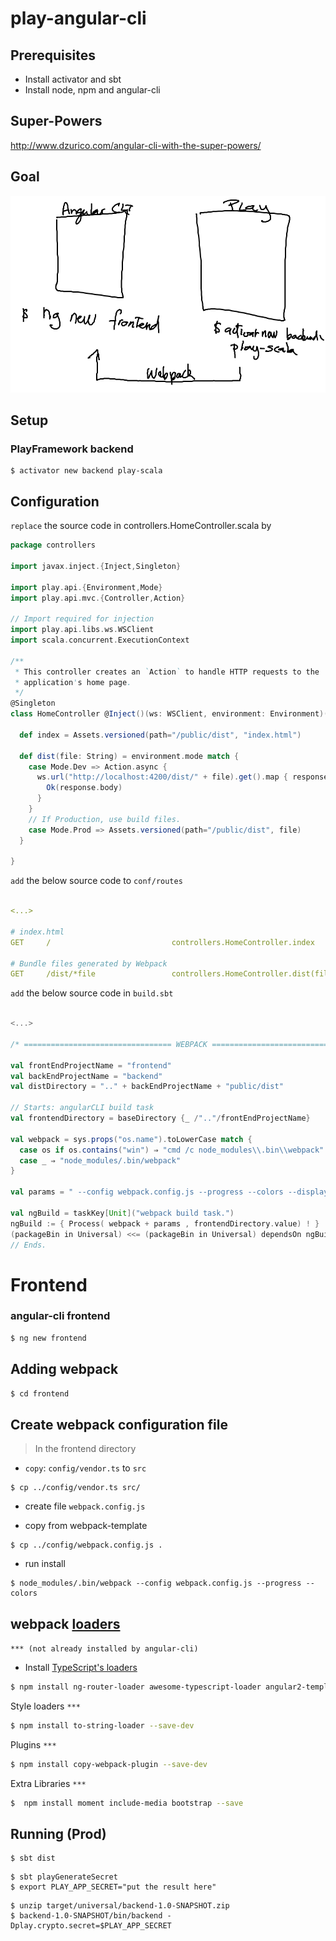 # play-angular-cli


## Prerequisites

* Install activator and sbt
* Install node, npm and angular-cli

## Super-Powers

http://www.dzurico.com/angular-cli-with-the-super-powers/

## Goal

![alt tag](webpack.png)

## Setup

### PlayFramework backend

```
$ activator new backend play-scala
```

## Configuration

`replace` the source code in controllers.HomeController.scala by  

```scala
package controllers

import javax.inject.{Inject,Singleton}

import play.api.{Environment,Mode}
import play.api.mvc.{Controller,Action}

// Import required for injection
import play.api.libs.ws.WSClient
import scala.concurrent.ExecutionContext

/**
 * This controller creates an `Action` to handle HTTP requests to the
 * application's home page.
 */
@Singleton
class HomeController @Inject()(ws: WSClient, environment: Environment)(implicit ec: ExecutionContext) extends Controller {

  def index = Assets.versioned(path="/public/dist", "index.html")

  def dist(file: String) = environment.mode match {
    case Mode.Dev => Action.async {
      ws.url("http://localhost:4200/dist/" + file).get().map { response =>
        Ok(response.body)
      }
    }
    // If Production, use build files.
    case Mode.Prod => Assets.versioned(path="/public/dist", file)
  }

}
```

`add` the below source code to `conf/routes`   

```yaml

<...>

# index.html
GET     /                           controllers.HomeController.index

# Bundle files generated by Webpack
GET     /dist/*file                 controllers.HomeController.dist(file)
```

`add` the below source code in `build.sbt`

```sbt

<...>

/* ================================= WEBPACK ================================== */

val frontEndProjectName = "frontend"
val backEndProjectName = "backend"
val distDirectory = ".." + backEndProjectName + "public/dist"

// Starts: angularCLI build task
val frontendDirectory = baseDirectory {_ /".."/frontEndProjectName}

val webpack = sys.props("os.name").toLowerCase match {
  case os if os.contains("win") ⇒ "cmd /c node_modules\\.bin\\webpack"
  case _ ⇒ "node_modules/.bin/webpack"
}

val params = " --config webpack.config.js --progress --colors --display-error-details"

val ngBuild = taskKey[Unit]("webpack build task.")
ngBuild := { Process( webpack + params , frontendDirectory.value) ! }
(packageBin in Universal) <<= (packageBin in Universal) dependsOn ngBuild
// Ends.

```

# Frontend

### angular-cli frontend
```bash
$ ng new frontend
```


## Adding webpack
```bash
$ cd frontend
```
## Create webpack configuration file   

> In the frontend directory

* `copy`: `config/vendor.ts` to `src`
```
$ cp ../config/vendor.ts src/
```

* create file `webpack.config.js`

* copy from webpack-template
```
$ cp ../config/webpack.config.js .
```

* run install
```
$ node_modules/.bin/webpack --config webpack.config.js --progress --colors
```


## webpack [loaders](https://webpack.js.org/concepts/loaders/)

 `*** (not already installed by angular-cli)`

* Install [TypeScript's loaders](https://webpack.js.org/guides/webpack-and-typescript/)
```bash
$ npm install ng-router-loader awesome-typescript-loader angular2-template-loader --save-dev 
```

Style loaders `***`
```bash
$ npm install to-string-loader --save-dev
```

Plugins `***`
```bash
$ npm install copy-webpack-plugin --save-dev
```

Extra Libraries `***`
```bash
$  npm install moment include-media bootstrap --save
```

## Running (Prod)

```
$ sbt dist
```

```
$ sbt playGenerateSecret
$ export PLAY_APP_SECRET="put the result here"
```

```
$ unzip target/universal/backend-1.0-SNAPSHOT.zip
$ backend-1.0-SNAPSHOT/bin/backend -Dplay.crypto.secret=$PLAY_APP_SECRET
```
